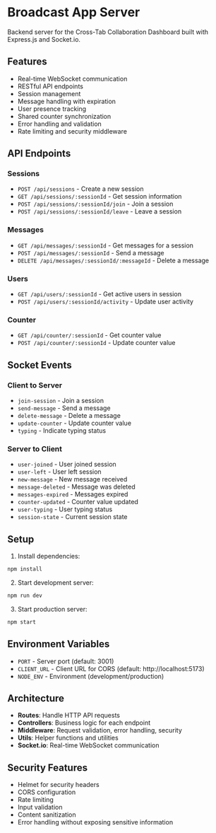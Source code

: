 # Broadcast App Server

Backend server for the Cross-Tab Collaboration Dashboard built with Express.js and Socket.io.

## Features

- Real-time WebSocket communication
- RESTful API endpoints
- Session management
- Message handling with expiration
- User presence tracking
- Shared counter synchronization
- Error handling and validation
- Rate limiting and security middleware

## API Endpoints

### Sessions

- `POST /api/sessions` - Create a new session
- `GET /api/sessions/:sessionId` - Get session information
- `POST /api/sessions/:sessionId/join` - Join a session
- `POST /api/sessions/:sessionId/leave` - Leave a session

### Messages

- `GET /api/messages/:sessionId` - Get messages for a session
- `POST /api/messages/:sessionId` - Send a message
- `DELETE /api/messages/:sessionId/:messageId` - Delete a message

### Users

- `GET /api/users/:sessionId` - Get active users in session
- `POST /api/users/:sessionId/activity` - Update user activity

### Counter

- `GET /api/counter/:sessionId` - Get counter value
- `POST /api/counter/:sessionId` - Update counter value

## Socket Events

### Client to Server

- `join-session` - Join a session
- `send-message` - Send a message
- `delete-message` - Delete a message
- `update-counter` - Update counter value
- `typing` - Indicate typing status

### Server to Client

- `user-joined` - User joined session
- `user-left` - User left session
- `new-message` - New message received
- `message-deleted` - Message was deleted
- `messages-expired` - Messages expired
- `counter-updated` - Counter value updated
- `user-typing` - User typing status
- `session-state` - Current session state

## Setup

1. Install dependencies:

```bash
npm install
```

2. Start development server:

```bash
npm run dev
```

3. Start production server:

```bash
npm start
```

## Environment Variables

- `PORT` - Server port (default: 3001)
- `CLIENT_URL` - Client URL for CORS (default: http://localhost:5173)
- `NODE_ENV` - Environment (development/production)

## Architecture

- **Routes**: Handle HTTP API requests
- **Controllers**: Business logic for each endpoint
- **Middleware**: Request validation, error handling, security
- **Utils**: Helper functions and utilities
- **Socket.io**: Real-time WebSocket communication

## Security Features

- Helmet for security headers
- CORS configuration
- Rate limiting
- Input validation
- Content sanitization
- Error handling without exposing sensitive information
